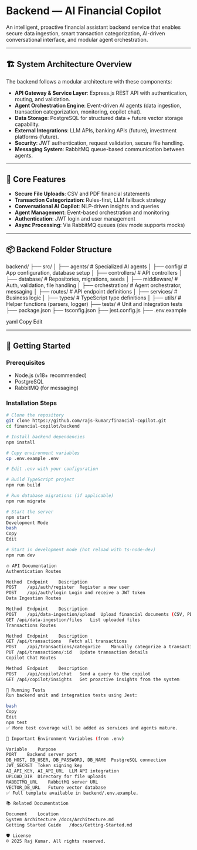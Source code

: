# Backend — AI Financial Copilot

An intelligent, proactive financial assistant backend service that enables secure data ingestion, smart transaction categorization, AI-driven conversational interface, and modular agent orchestration.

---

## 🏗️ System Architecture Overview

The backend follows a modular architecture with these components:

- **API Gateway & Service Layer**: Express.js REST API with authentication, routing, and validation.
- **Agent Orchestration Engine**: Event-driven AI agents (data ingestion, transaction categorization, monitoring, copilot chat).
- **Data Storage**: PostgreSQL for structured data + future vector storage capability.
- **External Integrations**: LLM APIs, banking APIs (future), investment platforms (future).
- **Security**: JWT authentication, request validation, secure file handling.
- **Messaging System**: RabbitMQ queue-based communication between agents.

---

## 🧩 Core Features

- **Secure File Uploads**: CSV and PDF financial statements
- **Transaction Categorization**: Rules-first, LLM fallback strategy
- **Conversational AI Copilot**: NLP-driven insights and queries
- **Agent Management**: Event-based orchestration and monitoring
- **Authentication**: JWT login and user management
- **Async Processing**: Via RabbitMQ queues (dev mode supports mocks)

---

## 📦 Backend Folder Structure

backend/ ├── src/ │ ├── agents/ # Specialized AI agents │ ├── config/ # App configuration, database setup │ ├── controllers/ # API controllers │ ├── database/ # Repositories, migrations, seeds │ ├── middleware/ # Auth, validation, file handling │ ├── orchestration/ # Agent orchestrator, messaging │ ├── routes/ # API endpoint definitions │ ├── services/ # Business logic │ ├── types/ # TypeScript type definitions │ ├── utils/ # Helper functions (parsers, logger) ├── tests/ # Unit and integration tests ├── package.json ├── tsconfig.json ├── jest.config.js ├── .env.example

yaml
Copy
Edit

---

## 🚀 Getting Started

### Prerequisites

- Node.js (v18+ recommended)
- PostgreSQL
- RabbitMQ (for messaging)

### Installation Steps

```bash
# Clone the repository
git clone https://github.com/rajs-kumar/financial-copilot.git
cd financial-copilot/backend

# Install backend dependencies
npm install

# Copy environment variables
cp .env.example .env

# Edit .env with your configuration

# Build TypeScript project
npm run build

# Run database migrations (if applicable)
npm run migrate

# Start the server
npm start
Development Mode
bash
Copy
Edit

# Start in development mode (hot reload with ts-node-dev)
npm run dev

🔥 API Documentation
Authentication Routes

Method	Endpoint	Description
POST	/api/auth/register	Register a new user
POST	/api/auth/login	Login and receive a JWT token
Data Ingestion Routes

Method	Endpoint	Description
POST	/api/data-ingestion/upload	Upload financial documents (CSV, PDF)
GET	/api/data-ingestion/files	List uploaded files
Transactions Routes

Method	Endpoint	Description
GET	/api/transactions	Fetch all transactions
POST	/api/transactions/categorize	Manually categorize a transaction
PUT	/api/transactions/:id	Update transaction details
Copilot Chat Routes

Method	Endpoint	Description
POST	/api/copilot/chat	Send a query to the copilot
GET	/api/copilot/insights	Get proactive insights from the system

🧪 Running Tests
Run backend unit and integration tests using Jest:

bash
Copy
Edit
npm test
✅ More test coverage will be added as services and agents mature.

🔑 Important Environment Variables (from .env)

Variable	Purpose
PORT	Backend server port
DB_HOST, DB_USER, DB_PASSWORD, DB_NAME	PostgreSQL connection
JWT_SECRET	Token signing key
AI_API_KEY, AI_API_URL	LLM API integration
UPLOAD_DIR	Directory for file uploads
RABBITMQ_URL	RabbitMQ server URL
VECTOR_DB_URL	Future vector database
✅ Full template available in backend/.env.example.

📚 Related Documentation

Document	Location
System Architecture	/docs/Architecture.md
Getting Started Guide	/docs/Getting-Started.md

🛡️ License
© 2025 Raj Kumar. All rights reserved.

